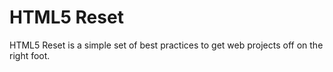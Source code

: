 # HTML5 Reset

HTML5 Reset is a simple set of best practices to get web projects off on the right foot.

